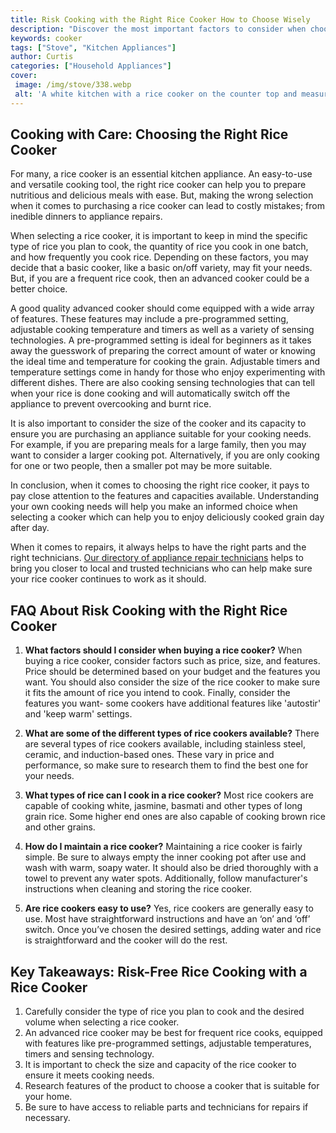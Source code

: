 ```yaml
---
title: Risk Cooking with the Right Rice Cooker How to Choose Wisely
description: "Discover the most important factors to consider when choosing a rice cooker ensuring you get the most out of your meal every time Learn how to make the right choice to reach your perfect risk-free rice cooking results"
keywords: cooker
tags: ["Stove", "Kitchen Appliances"]
author: Curtis
categories: ["Household Appliances"]
cover: 
 image: /img/stove/338.webp
 alt: 'A white kitchen with a rice cooker on the counter top and measuring cups and spoons laid out on the bench'
---
```

## Cooking with Care: Choosing the Right Rice Cooker

For many, a rice cooker is an essential kitchen appliance. An easy-to-use and versatile cooking tool, the right rice cooker can help you to prepare nutritious and delicious meals with ease. But, making the wrong selection when it comes to purchasing a rice cooker can lead to costly mistakes; from inedible dinners to appliance repairs. 

When selecting a rice cooker, it is important to keep in mind the specific type of rice you plan to cook, the quantity of rice you cook in one batch, and how frequently you cook rice. Depending on these factors, you may decide that a basic cooker, like a basic on/off variety, may fit your needs. But, if you are a frequent rice cook, then an advanced cooker could be a better choice. 

A good quality advanced cooker should come equipped with a wide array of features. These features may include a pre-programmed setting, adjustable cooking temperature and timers as well as a variety of sensing technologies. A pre-programmed setting is ideal for beginners as it takes away the guesswork of preparing the correct amount of water or knowing the ideal time and temperature for cooking the grain. Adjustable timers and temperature settings come in handy for those who enjoy experimenting with different dishes. There are also cooking sensing technologies that can tell when your rice is done cooking and will automatically switch off the appliance to prevent overcooking and burnt rice.

It is also important to consider the size of the cooker and its capacity to ensure you are purchasing an appliance suitable for your cooking needs. For example, if you are preparing meals for a large family, then you may want to consider a larger cooking pot. Alternatively, if you are only cooking for one or two people, then a smaller pot may be more suitable.

In conclusion, when it comes to choosing the right rice cooker, it pays to pay close attention to the features and capacities available. Understanding your own cooking needs will help you make an informed choice when selecting a cooker which can help you to enjoy deliciously cooked grain day after day. 

When it comes to repairs, it always helps to have the right parts and the right technicians. [Our directory of appliance repair technicians](./pages/appliance-repair-technicians) helps to bring you closer to local and trusted technicians who can help make sure your rice cooker continues to work as it should.

## FAQ About Risk Cooking with the Right Rice Cooker

1. **What factors should I consider when buying a rice cooker?** 
When buying a rice cooker, consider factors such as price, size, and features. Price should be determined based on your budget and the features you want. You should also consider the size of the rice cooker to make sure it fits the amount of rice you intend to cook. Finally, consider the features you want- some cookers have additional features like 'autostir' and 'keep warm' settings. 

2. **What are some of the different types of rice cookers available?** 
There are several types of rice cookers available, including stainless steel, ceramic, and induction-based ones. These vary in price and performance, so make sure to research them to find the best one for your needs.

3. **What types of rice can I cook in a rice cooker?** 
Most rice cookers are capable of cooking white, jasmine, basmati and other types of long grain rice. Some higher end ones are also capable of cooking brown rice and other grains. 

4. **How do I maintain a rice cooker?** 
Maintaining a rice cooker is fairly simple. Be sure to always empty the inner cooking pot after use and wash with warm, soapy water. It should also be dried thoroughly with a towel to prevent any water spots. Additionally, follow manufacturer's instructions when cleaning and storing the rice cooker. 

5. **Are rice cookers easy to use?** 
Yes, rice cookers are generally easy to use. Most have straightforward instructions and have an ‘on’ and ‘off’ switch. Once you’ve chosen the desired settings, adding water and rice is straightforward and the cooker will do the rest.

## Key Takeaways: Risk-Free Rice Cooking with a Rice Cooker 
1. Carefully consider the type of rice you plan to cook and the desired volume when selecting a rice cooker. 
2. An advanced rice cooker may be best for frequent rice cooks, equipped with features like pre-programmed settings, adjustable temperatures, timers and sensing technology.
3. It is important to check the size and capacity of the rice cooker to ensure it meets cooking needs. 
4. Research features of the product to choose a cooker that is suitable for your home. 
5. Be sure to have access to reliable parts and technicians for repairs if necessary.
